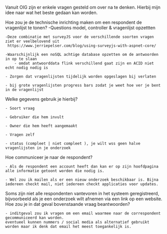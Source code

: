 Vanuit OIG zijn er enkele vragen gesteld om over na te denken. Hierbij mijn idee naar wat het beste gedaan kan worden. 

Hoe zou je de technische inrichting maken om een respondent de vragenlijst te tonen?
	-Questions model, controller & vragenlijst opzettten
	
	-Deze combinatie met surveyJS voor de verschillende soorten vragen ziet er veelbelovend uit
	 https://www.jerriepelser.com/blog/using-surveyjs-with-aspnet-core/
	
	-Waarschijnlijk een noSQL achtige database opzetten om de antwoorden in op te slaan
		- omdat antwoorddata flink verschillend gaat zijn en ACID niet echt nodig nodig is
	
	- Zorgen dat vragenlijsten tijdelijk worden opgeslagen bij verlaten
	
	- bij grote vragenlijsten progress bars zodat je weet hoe ver je bent in de vragenlijst

Welke gegevens gebruik je hierbij? 
	
	- Soort vraag
	
	- Gebruiker die hem invult 
	
	- Owner die hem heeft aangemaakt
	
	- Vragen zelf
	
	- status (compleet | niet compleet ), je wilt wss geen halve vragenlijsten in je onderzoek

Hoe communiceer je naar de respondent? 
	
	- Als de respondent een account heeft dan kan er op zijn hoofdpagina alle informatie getoont worden die nodig is. 
	
	- Wel zou ik mailen als er een nieuw onderzoek beschikbaar is. Bijna iedereen checkt mail, niet iedereen checkt applicaties voor updates. 
 
Soms zijn niet alle respondenten vantevoren in het systeem geregistreerd, bijvoorbeeld als je een onderzoek wilt afnemen via een link op een website. 
Hoe zou je in dat geval bovenstaande vraag beantwoorden?
	
	- inditgeval zou ik vragen om een email waarmee naar de correspondent gecommuniceerd kan worden. 
	eventueel kunnen nummers / social media als alternatief gebruikt worden maar ik denk dat email het meest toegankelijk is. 
